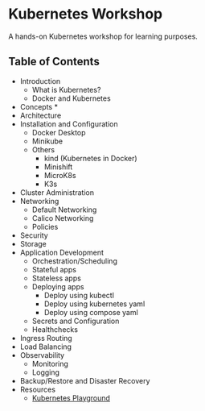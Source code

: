 # Kubernetes Workshop
A hands-on Kubernetes workshop for learning purposes.

## Table of Contents

* Introduction
  * What is Kubernetes?
  * Docker and Kubernetes
* Concepts
  * 
* Architecture
* Installation and Configuration
  * Docker Desktop
  * Minikube
  * Others
    * kind (Kubernetes in Docker)
    * Minishift
    * MicroK8s
    * K3s
* Cluster Administration
* Networking
  * Default Networking
  * Calico Networking
  * Policies
* Security
* Storage
* Application Development
  * Orchestration/Scheduling
  * Stateful apps
  * Stateless apps
  * Deploying apps
    * Deploy using kubectl
    * Deploy using kubernetes yaml
    * Deploy using compose yaml
  * Secrets and Configuration
  * Healthchecks
* Ingress Routing
* Load Balancing
* Observability
  * Monitoring
  * Logging
* Backup/Restore and Disaster Recovery
* Resources
  * [Kubernetes Playground](https://www.katacoda.com/courses/kubernetes/playground)